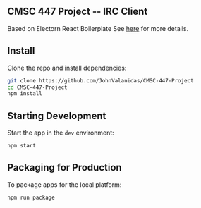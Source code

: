 ## CMSC 447 Project -- IRC Client


Based on Electorn React Boilerplate See [here](https://github.com/electron-react-boilerplate/electron-react-boilerplate) for more details. 




## Install

Clone the repo and install dependencies:

```bash
git clone https://github.com/JohnValanidas/CMSC-447-Project
cd CMSC-447-Project
npm install
```


## Starting Development

Start the app in the `dev` environment:

```bash
npm start
```

## Packaging for Production

To package apps for the local platform:

```bash
npm run package
```
